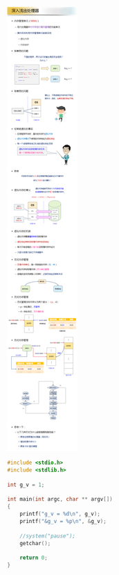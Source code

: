 ![](_v_images_03/1.png)


```c
#include <stdio.h>
#include <stdlib.h>

int g_v = 1;

int main(int argc, char ** argv[])
{
	printf("g_v = %d\n", g_v);
	printf("&g_v = %p\n", &g_v);

	//system("pause");
	getchar();

	return 0;
}
```
